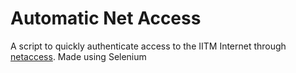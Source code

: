 # Automatic Net Access
A script to quickly authenticate access to the IITM Internet through [netaccess](https://netaccess.iitm.ac.in). Made using Selenium

